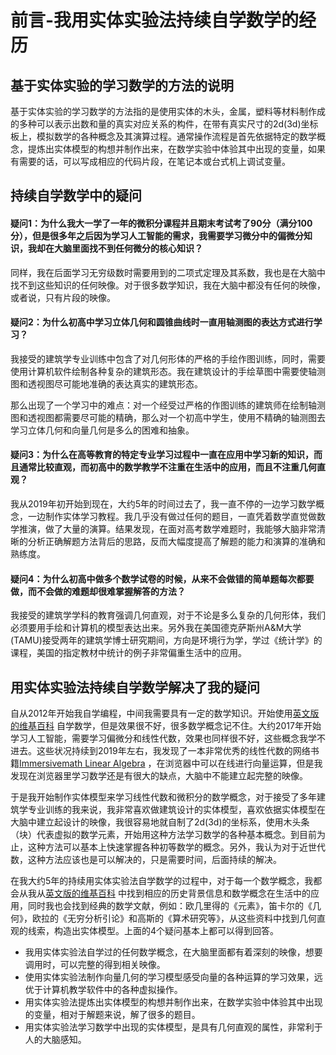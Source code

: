 # 前言-我用实体实验法持续自学数学的经历

## 基于实体实验的学习数学的方法的说明

基于实体实验的学习数学的方法指的是使用实体的木头，金属，塑料等材料制作成的多种可以表示出数和量的真实对应关系的构件，在带有真实尺寸的2d(3d)坐标板上，模拟数学的各种概念及其演算过程。通常操作流程是首先依据特定的数学概念，提炼出实体模型的构想并制作出来，在数学实验中体验其中出现的变量，如果有需要的话，可以写成相应的代码片段，在笔记本或台式机上调试变量。

## 持续自学数学中的疑问

#### 疑问1：为什么我大一学了一年的微积分课程并且期末考试考了90分（满分100分），但是很多年之后因为学习人工智能的需求，我需要学习微分中的偏微分知识，我却在大脑里面找不到任何微分的核心知识？

同样，我在后面学习无穷级数时需要用到的二项式定理及其系数，我也是在大脑中找不到这些知识的任何映像。对于很多数学知识，我在大脑中都没有任何的映像，或者说，只有片段的映像。

#### 疑问2：为什么初高中学习立体几何和圆锥曲线时一直用轴测图的表达方式进行学习？

我接受的建筑学专业训练中包含了对几何形体的严格的手绘作图训练，同时，需要使用计算机软件绘制各种复杂的建筑形态。我在建筑设计的手绘草图中需要使轴测图和透视图尽可能地准确的表达真实的建筑形态。

那么出现了一个学习中的难点：对一个经受过严格的作图训练的建筑师在绘制轴测图和透视图都需要尽可能的精确，那么对一个初高中学生，使用不精确的轴测图去学习立体几何和向量几何是多么的困难和抽象。

#### 疑问3：为什么在高等教育的特定专业学习过程中一直在应用中学习新的知识，而且通常比较直观，而初高中的数学教学不注重在生活中的应用，而且不注重几何直观？

我从2019年初开始到现在，大约5年的时间过去了，我一直不停的一边学习数学概念，一边制作实体学习教程。我几乎没有做过任何的题目，一直凭着数学直觉做数学推演，做了大量的演算。结果发现，在面对高考数学难题时，我能够大脑非常清晰的分析正确解题方法背后的思路，反而大幅度提高了解题的能力和演算的准确和熟练度。

#### 疑问4：为什么初高中做多个数学试卷的时候，从来不会做错的简单题每次都要做，而不会做的难题却很难掌握解答的方法？

我接受的建筑学学科的教育强调几何直观，对于不论是多么复杂的几何形体，我们必须要用手绘和计算机的模型表达出来。另外我在美国德克萨斯州A&M大学(TAMU)接受两年的建筑学博士研究期间，方向是环境行为学，学过《统计学》的课程，美国的指定教材中统计的例子非常偏重生活中的应用。

## 用实体实验法持续自学数学解决了我的疑问

自从2012年开始我自学编程，中间我需要具有一定的数学知识。开始使用[英文版的维基百科](https://en.wikipedia.org/wiki/Main_Page) 自学数学，但是效果很不好，很多数学概念记不住。大约2017年开始学习人工智能，需要学习偏微分和线性代数，效果也同样很不好，这些概念我学不进去。这些状况持续到2019年左右，我发现了一本非常优秀的线性代数的网络书籍[Immersivemath Linear Algebra](http://immersivemath.com) ，在浏览器中可以在线进行向量运算，但是我发现在浏览器里学习数学还是有很大的缺点，大脑中不能建立起完整的映像。

于是我开始制作实体模型来学习线性代数和微积分的数学概念，对于接受了多年建筑学专业训练的我来说，我非常喜欢做建筑设计的实体模型，喜欢依据实体模型在大脑中建立起设计的映像，我很容易地就自制了2d(3d)的坐标系，使用木头条（块）代表虚拟的数学元素，开始用这种方法学习数学的各种基本概念。到目前为止，这种方法可以基本上快速掌握各种初等数学的概念。另外，我认为对于近世代数，这种方法应该也是可以解决的，只是需要时间，后面持续的解决。

在我大约5年的持续用实体实验法自学数学的过程中，对于每一个数学概念，我都会从我从[英文版的维基百科](https://en.wikipedia.org/wiki/Main_Page) 中找到相应的历史背景信息和数学概念在生活中的应用，同时我也会找到经典的数学文献，例如：欧几里得的《元素》，笛卡尔的《几何》，欧拉的《无穷分析引论》和高斯的《算术研究等》，从这些资料中找到几何直观的线索，构造出实体模型。上面的4个疑问基本上都可以得到回答。

- 我用实体实验法自学过的任何数学概念，在大脑里面都有着深刻的映像，想要调用时，可以完整的得到相关映像。
- 使用实体实验法制作向量几何的学习模型感受向量的各种运算的学习效果，远优于计算机教学软件中的各种虚拟操作。
- 用实体实验法提炼出实体模型的构想并制作出来，在数学实验中体验其中出现的变量，相对于解题来说，解了很多的题目。
- 用实体实验法学习数学中出现的实体模型，是具有几何直观的属性，非常利于人的大脑感知。
